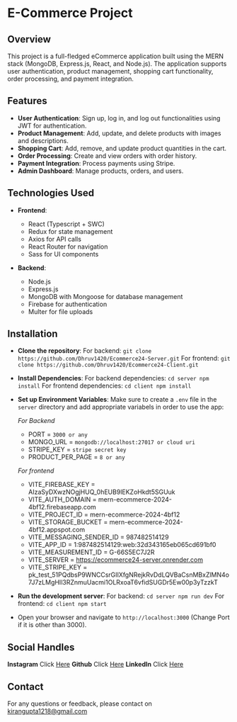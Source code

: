 ﻿# E-Commerce Project

## Overview

This project is a full-fledged eCommerce application built using the MERN stack (MongoDB, Express.js, React, and Node.js). The application supports user authentication, product management, shopping cart functionality, order processing, and payment integration.

## Features

-   **User Authentication**: Sign up, log in, and log out functionalities using JWT for authentication.
-   **Product Management**: Add, update, and delete products with images and descriptions.
-   **Shopping Cart**: Add, remove, and update product quantities in the cart.
-   **Order Processing**: Create and view orders with order history.
-   **Payment Integration**: Process payments using Stripe.
-   **Admin Dashboard**: Manage products, orders, and users.

## Technologies Used

-   **Frontend**:
    -   React (Typescript + SWC)
    -   Redux for state management
    -   Axios for API calls
    -   React Router for navigation
    -   Sass for UI components
   
-   **Backend**:
    -   Node.js
    -   Express.js
    -   MongoDB with Mongoose for database management
    -   Firebase for authentication
    -   Multer for file uploads

## Installation

 - **Clone the repository**: 
For backend: `git clone https://github.com/Dhruv1420/Ecommerce24-Server.git`
For frontend: `git clone https://github.com/Dhruv1420/Ecommerce24-Client.git`

 - **Install Dependencies**: 
For backend dependencies: `cd server npm install`
For frontend dependencies: `cd client npm install`

 - **Set up Environment Variables**: Make sure to create a `.env` file in the `server` directory and add appropriate variabels in order to use the app:

    *For Backend*
   - PORT = `3000 or any`
   - MONGO_URL = `mongodb://localhost:27017 or cloud uri`
   - STRIPE_KEY = `stripe secret key` 
   - PRODUCT_PER_PAGE = `8 or any`

   *For frontend*
   - VITE_FIREBASE_KEY = AIzaSyDXwzNOgjHUQ_0hEUB9lEKZoHkdt5SGUuk
   - VITE_AUTH_DOMAIN = mern-ecommerce-2024-4bf12.firebaseapp.com
   - VITE_PROJECT_ID = mern-ecommerce-2024-4bf12
   - VITE_STORAGE_BUCKET = mern-ecommerce-2024-4bf12.appspot.com
   - VITE_MESSAGING_SENDER_ID = 987482514129
   - VITE_APP_ID = 1:987482514129:web:32d343165eb065cd691bf0
   - VITE_MEASUREMENT_ID = G-66S5EC7J2R
   - VITE_SERVER = https://ecommerce24-server.onrender.com
   - VITE_STRIPE_KEY = pk_test_51PQdbsP9WNCCsrGIIXfgNRejkRvDdLQVBaCsnMBxZlMN4o7J7zLMgHIl3RZnmuUacmi1OLRxoaT6vfidSUGDr5Ew00p3yTzzkT

- **Run the development server**:
For backend: `cd server npm run dev`
For frontend: 	`cd client npm start`

- Open your browser and navigate to `http://localhost:3000` (Change Port if it is other than 3000).

## Social Handles
 
**Instagram** Click [Here](https://www.instagram.com/a_d_1420/) 
**Github** Click [Here](https://github.com/Dhruv1420)
**LinkedIn** Click [Here](https://www.linkedin.com/in/dhruv1420/)

## Contact
For any questions or feedback, please contact on kirangupta1218@gmail.com

